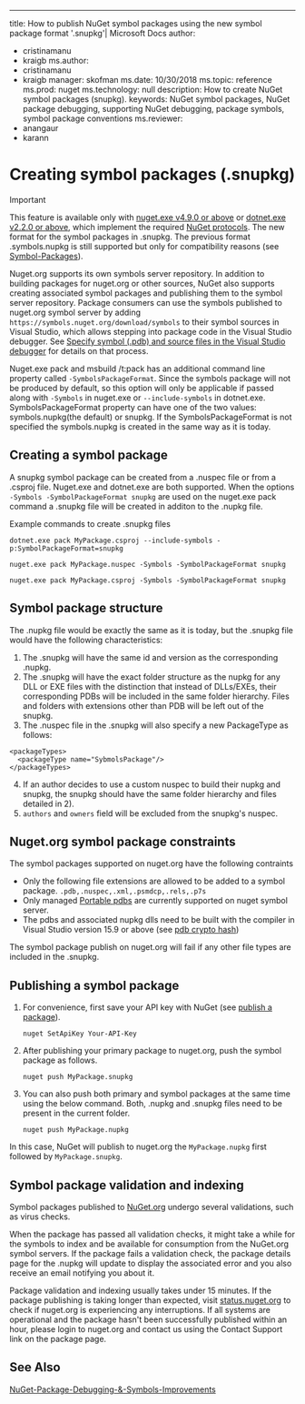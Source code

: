 ---
title: How to publish NuGet symbol packages using the new symbol package format '.snupkg'| Microsoft Docs
author:
- cristinamanu
- kraigb
ms.author:
- cristinamanu
- kraigb
manager: skofman
ms.date: 10/30/2018
ms.topic: reference
ms.prod: nuget
ms.technology: null
description: How to create NuGet symbol packages (snupkg).
keywords: NuGet symbol packages, NuGet package debugging, supporting NuGet debugging, package symbols, symbol package conventions
ms.reviewer:
- anangaur
- karann


# Creating symbol packages (.snupkg)
> [!Important]
> This feature is available only with [nuget.exe v4.9.0 or above](https://www.nuget.org/downloads) or [dotnet.exe v2.2.0 or above](https://www.microsoft.com/net/download/dotnet-core/2.2), which implement the required [NuGet protocols](../api/nuget-protocols.md).
> The new format for the symbol packages in .snupkg. The previous format .symbols.nupkg is still supported but only for compatibility reasons (see [Symbol-Packages](Symbol-Packages.md)).

Nuget.org supports its own symbols server repository. In addition to building packages for nuget.org or other sources, NuGet also supports creating associated symbol packages and publishing them to the symbol server repository.
Package consumers can use the symbols published to nuget.org symbol server by adding `https://symbols.nuget.org/download/symbols` to their symbol sources in Visual Studio, which allows stepping into package code in the Visual Studio debugger. See [Specify symbol (.pdb) and source files in the Visual Studio debugger](/visualstudio/debugger/specify-symbol-dot-pdb-and-source-files-in-the-visual-studio-debugger) for details on that process.

Nuget.exe pack and msbuild /t:pack has an additional command line property called ```-SymbolsPackageFormat```. Since the symbols package will not be produced by default, so this option will only be applicable if passed along with ```-Symbols``` in nuget.exe or ```--include-symbols``` in dotnet.exe. SymbolsPackageFormat property can have one of the two values: symbols.nupkg(the default) or snupkg. If the SymbolsPackageFormat is not specified the symbols.nupkg is created in the same way as it is today.


## Creating a symbol package

A snupkg symbol package can be created from a .nuspec file or from a .csproj file. Nuget.exe and dotnet.exe are both supported. When the options ```-Symbols -SymbolPackageFormat snupkg``` are used on the nuget.exe pack command a .snupkg file will be created in additon to the .nupkg file.

Example commands to create .snupkg files
```
dotnet.exe pack MyPackage.csproj --include-symbols -p:SymbolPackageFormat=snupkg

nuget.exe pack MyPackage.nuspec -Symbols -SymbolPackageFormat snupkg

nuget.exe pack MyPackage.csproj -Symbols -SymbolPackageFormat snupkg
```

## Symbol package structure

The .nupkg file would be exactly the same as it is today, but the .snupkg file would have the following characteristics:

1) The .snupkg will have the same id and version as the corresponding .nupkg.
2) The .snupkg will have the exact folder structure as the nupkg for any DLL or EXE files with the distinction that instead of DLLs/EXEs, their corresponding PDBs will be included in the same folder hierarchy. Files and folders with extensions other than PDB will be left out of the snupkg.
3) The .nuspec file in the .snupkg will also specify a new PackageType as follows:
``` 
<packageTypes>
  <packageType name="SybmolsPackage"/>
</packageTypes>
```
4) If an author decides to use a custom nuspec to build their nupkg and snupkg, the snupkg should have the same folder hierarchy and files detailed in 2).
5) ```authors``` and ```owners``` field will be excluded from the snupkg's nuspec.


## Nuget.org symbol package constraints
The symbol packages supported on nuget.org have the following contraints

- Only the following file extensions are allowed to be added to a symbol package. ```.pdb,.nuspec,.xml,.psmdcp,.rels,.p7s```
- Only managed [Portable pdbs](https://github.com/dotnet/corefx/blob/master/src/System.Reflection.Metadata/specs/PortablePdb-Metadata.md) are currently supported on nuget symbol server.
- The pdbs and associated nupkg dlls need to be built with the compiler in Visual Studio version 15.9 or above (see [pdb crypto hash](https://github.com/dotnet/roslyn/issues/24429))

The symbol package publish on nuget.org will fail if any other file types are included in the .snupkg.

## Publishing a symbol package

1. For convenience, first save your API key with NuGet (see [publish a package](../create-packages/publish-a-package.md)).

    ```cli
    nuget SetApiKey Your-API-Key
    ```

1. After publishing your primary package to nuget.org, push the symbol package as follows.

    ```cli
    nuget push MyPackage.snupkg
    ```

1. You can also push both primary and symbol packages at the same time using the below command. Both, .nupkg and .snupkg files need to be present in the current folder.

    ```cli
    nuget push MyPackage.nupkg
    ```

In this case, NuGet will publish to nuget.org the `MyPackage.nupkg` first followed by `MyPackage.snupkg`.

## Symbol package validation and indexing
Symbol packages published to [NuGet.org](https://www.nuget.org/) undergo several validations, such as virus checks.

When the package has passed all validation checks, it might take a while for the symbols to index and be available for consumption from the NuGet.org symbol servers. If the package fails a validation check, the package details page for the .nupkg will update to display the associated error and you also receive an email notifying you about it.

Package validation and indexing usually takes under 15 minutes. If the package publishing is taking longer than expected, visit [status.nuget.org](https://status.nuget.org/) to check if nuget.org is experiencing any interruptions. If all systems are operational and the package hasn't been successfully published within an hour, please login to nuget.org and contact us using the Contact Support link on the package page.

## See Also

[NuGet-Package-Debugging-&-Symbols-Improvements](https://github.com/NuGet/Home/wiki/NuGet-Package-Debugging-&-Symbols-Improvements)
